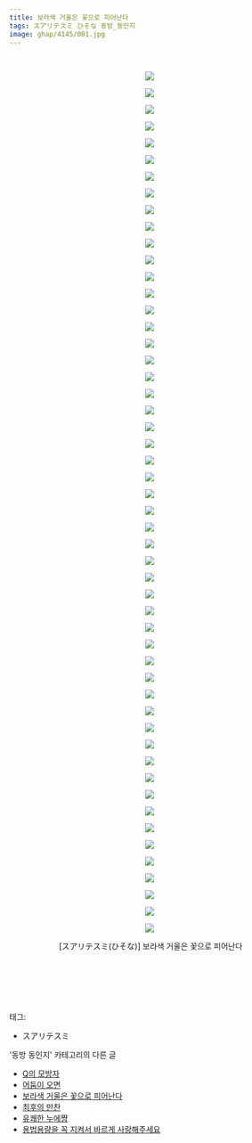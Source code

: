 ```yaml
---
title: 보라색 거울은 꽃으로 피어난다
tags: スアリテスミ ひそな 동방_동인지
image: ghap/4145/001.jpg
---
```

<div class="article">
<p style="text-align: center; clear: none; float: none;"><br/></p>
<p style="text-align: center; clear: none; float: none;"><img src="{{ site.nasurl }}/ghap/4145/001.jpg"/></p>
<p style="text-align: center; clear: none; float: none;"><img src="{{ site.nasurl }}/ghap/4145/002.jpg"/></p>
<p style="text-align: center; clear: none; float: none;"><img src="{{ site.nasurl }}/ghap/4145/003.jpg"/></p>
<p style="text-align: center; clear: none; float: none;"><img src="{{ site.nasurl }}/ghap/4145/004.jpg"/></p>
<p style="text-align: center; clear: none; float: none;"><img src="{{ site.nasurl }}/ghap/4145/005.jpg"/></p>
<p style="text-align: center; clear: none; float: none;"><img src="{{ site.nasurl }}/ghap/4145/006.jpg"/></p>
<p style="text-align: center; clear: none; float: none;"><img src="{{ site.nasurl }}/ghap/4145/007.jpg"/></p>
<p style="text-align: center; clear: none; float: none;"><img src="{{ site.nasurl }}/ghap/4145/008.jpg"/></p>
<p style="text-align: center; clear: none; float: none;"><img src="{{ site.nasurl }}/ghap/4145/009.jpg"/></p>
<p style="text-align: center; clear: none; float: none;"><img src="{{ site.nasurl }}/ghap/4145/010.jpg"/></p>
<p style="text-align: center; clear: none; float: none;"><img src="{{ site.nasurl }}/ghap/4145/011.jpg"/></p>
<p style="text-align: center; clear: none; float: none;"><img src="{{ site.nasurl }}/ghap/4145/012.jpg"/></p>
<p style="text-align: center; clear: none; float: none;"><img src="{{ site.nasurl }}/ghap/4145/013.jpg"/></p>
<p style="text-align: center; clear: none; float: none;"><img src="{{ site.nasurl }}/ghap/4145/014.jpg"/></p>
<p style="text-align: center; clear: none; float: none;"><img src="{{ site.nasurl }}/ghap/4145/015.jpg"/></p>
<p style="text-align: center; clear: none; float: none;"><img src="{{ site.nasurl }}/ghap/4145/016.jpg"/></p>
<p style="text-align: center; clear: none; float: none;"><img src="{{ site.nasurl }}/ghap/4145/017.jpg"/></p>
<p style="text-align: center; clear: none; float: none;"><img src="{{ site.nasurl }}/ghap/4145/018.jpg"/></p>
<p style="text-align: center; clear: none; float: none;"><img src="{{ site.nasurl }}/ghap/4145/019.jpg"/></p>
<p style="text-align: center; clear: none; float: none;"><img src="{{ site.nasurl }}/ghap/4145/020.jpg"/></p>
<p style="text-align: center; clear: none; float: none;"><img src="{{ site.nasurl }}/ghap/4145/021.jpg"/></p>
<p style="text-align: center; clear: none; float: none;"><img src="{{ site.nasurl }}/ghap/4145/022.jpg"/></p>
<p style="text-align: center; clear: none; float: none;"><img src="{{ site.nasurl }}/ghap/4145/023.jpg"/></p>
<p style="text-align: center; clear: none; float: none;"><img src="{{ site.nasurl }}/ghap/4145/024.jpg"/></p>
<p style="text-align: center; clear: none; float: none;"><img src="{{ site.nasurl }}/ghap/4145/025.jpg"/></p>
<p style="text-align: center; clear: none; float: none;"><img src="{{ site.nasurl }}/ghap/4145/026.jpg"/></p>
<p style="text-align: center; clear: none; float: none;"><img src="{{ site.nasurl }}/ghap/4145/027.jpg"/></p>
<p style="text-align: center; clear: none; float: none;"><img src="{{ site.nasurl }}/ghap/4145/028.jpg"/></p>
<p style="text-align: center; clear: none; float: none;"><img src="{{ site.nasurl }}/ghap/4145/029.jpg"/></p>
<p style="text-align: center; clear: none; float: none;"><img src="{{ site.nasurl }}/ghap/4145/030.jpg"/></p>
<p style="text-align: center; clear: none; float: none;"><img src="{{ site.nasurl }}/ghap/4145/031.jpg"/></p>
<p style="text-align: center; clear: none; float: none;"><img src="{{ site.nasurl }}/ghap/4145/032.jpg"/></p>
<p style="text-align: center; clear: none; float: none;"><img src="{{ site.nasurl }}/ghap/4145/033.jpg"/></p>
<p style="text-align: center; clear: none; float: none;"><img src="{{ site.nasurl }}/ghap/4145/034.jpg"/></p>
<p style="text-align: center; clear: none; float: none;"><img src="{{ site.nasurl }}/ghap/4145/035.jpg"/></p>
<p style="text-align: center; clear: none; float: none;"><img src="{{ site.nasurl }}/ghap/4145/036.jpg"/></p>
<p style="text-align: center; clear: none; float: none;"><img src="{{ site.nasurl }}/ghap/4145/037.jpg"/></p>
<p style="text-align: center; clear: none; float: none;"><img src="{{ site.nasurl }}/ghap/4145/038.jpg"/></p>
<p style="text-align: center; clear: none; float: none;"><img src="{{ site.nasurl }}/ghap/4145/039.jpg"/></p>
<p style="text-align: center; clear: none; float: none;"><img src="{{ site.nasurl }}/ghap/4145/040.jpg"/></p>
<p style="text-align: center; clear: none; float: none;"><img src="{{ site.nasurl }}/ghap/4145/041.jpg"/></p>
<p style="text-align: center; clear: none; float: none;"><img src="{{ site.nasurl }}/ghap/4145/042.jpg"/></p>
<p style="text-align: center; clear: none; float: none;"><img src="{{ site.nasurl }}/ghap/4145/043.jpg"/></p>
<p style="text-align: center; clear: none; float: none;"><img src="{{ site.nasurl }}/ghap/4145/044.jpg"/></p>
<p style="text-align: center; clear: none; float: none;"><img src="{{ site.nasurl }}/ghap/4145/045.jpg"/></p>
<p style="text-align: center; clear: none; float: none;"><img src="{{ site.nasurl }}/ghap/4145/046.jpg"/></p>
<p style="text-align: center; clear: none; float: none;"><img src="{{ site.nasurl }}/ghap/4145/047.jpg"/></p>
<p style="text-align: center; clear: none; float: none;"><img src="{{ site.nasurl }}/ghap/4145/048.jpg"/></p>
<p style="text-align: center; clear: none; float: none;"><img src="{{ site.nasurl }}/ghap/4145/049.jpg"/></p>
<p style="text-align: center; clear: none; float: none;"><img src="{{ site.nasurl }}/ghap/4145/050.jpg"/></p>
<p style="text-align: center; clear: none; float: none;"><img src="{{ site.nasurl }}/ghap/4145/051.jpg"/></p>
<p style="text-align: center; clear: none; float: none;"><img src="{{ site.nasurl }}/ghap/4145/052.jpg"/></p>
<p style="text-align: center; clear: none; float: none;"> [スアリテスミ(ひそな)] 보라색 거울은 꽃으로 피어난다</p>
<p style="text-align: center; clear: none; float: none;"><br/></p>
<p style="text-align: center; clear: none; float: none;"><br/></p>
<p><br/></p>
</div><div class="tagTrail">
<p>태그: </p>
<ul>
<li>スアリテスミ</li>
</ul>
</div><div class="another">
<p>'동방 동인지' 카테고리의 다른 글</p>
<ul>
<li><a href="/2018-01-22-ghap_4147">Q의 모방자</a></li>
<li><a href="/2018-01-22-ghap_4146">어둠이 오면</a></li>
<li><a href="/2018-01-22-ghap_4145">보라색 거울은 꽃으로 피어난다</a></li>
<li><a href="/2018-01-13-ghap_4131">최후의 만찬</a></li>
<li><a href="/2018-01-13-ghap_4129">유쾌한 누에쨩</a></li>
<li><a href="/2018-01-12-ghap_4128">용법용량을 꼭 지켜서 바르게 사랑해주세요</a></li>
</ul>
</div><div class="cb_module cb_fluid">
<div class="cb_wrt cb_profile">
</div><!-- commentList close -->
</div>